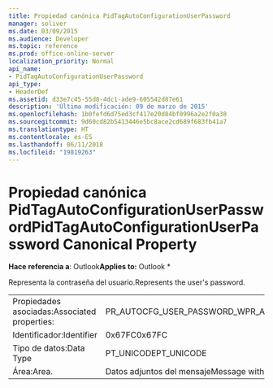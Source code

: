 ```yaml
---
title: Propiedad canónica PidTagAutoConfigurationUserPassword
manager: soliver
ms.date: 03/09/2015
ms.audience: Developer
ms.topic: reference
ms.prod: office-online-server
localization_priority: Normal
api_name:
- PidTagAutoConfigurationUserPassword
api_type:
- HeaderDef
ms.assetid: d33e7c45-55d8-4dc1-ade9-605542d87e61
description: 'Última modificación: 09 de marzo de 2015'
ms.openlocfilehash: 1b0fefd6d75ed3cf417e20d84bf0996a2e2f0a38
ms.sourcegitcommit: 9d60cd82b5413446e5bc8ace2cd689f683fb41a7
ms.translationtype: HT
ms.contentlocale: es-ES
ms.lasthandoff: 06/11/2018
ms.locfileid: "19819263"
---
```

# <a name="pidtagautoconfigurationuserpassword-canonical-property"></a><span data-ttu-id="a57bd-103">Propiedad canónica PidTagAutoConfigurationUserPassword</span><span class="sxs-lookup"><span data-stu-id="a57bd-103">PidTagAutoConfigurationUserPassword Canonical Property</span></span>

  
  
<span data-ttu-id="a57bd-104">**Hace referencia a**: Outlook</span><span class="sxs-lookup"><span data-stu-id="a57bd-104">**Applies to:** Outlook \*</span></span> 
  
<span data-ttu-id="a57bd-105">Representa la contraseña del usuario.</span><span class="sxs-lookup"><span data-stu-id="a57bd-105">Represents the user's password.</span></span>
  
|||
|:-----|:-----|
|<span data-ttu-id="a57bd-106">Propiedades asociadas:</span><span class="sxs-lookup"><span data-stu-id="a57bd-106">Associated properties:</span></span>  <br/> |<span data-ttu-id="a57bd-107">PR_AUTOCFG_USER_PASSWORD_W</span><span class="sxs-lookup"><span data-stu-id="a57bd-107">PR_AUTOCFG_USER_PASSWORD_W</span></span>  <br/> |
|<span data-ttu-id="a57bd-108">Identificador:</span><span class="sxs-lookup"><span data-stu-id="a57bd-108">Identifier</span></span>  <br/> |<span data-ttu-id="a57bd-109">0x67FC</span><span class="sxs-lookup"><span data-stu-id="a57bd-109">0x67FC</span></span>  <br/> |
|<span data-ttu-id="a57bd-110">Tipo de datos:</span><span class="sxs-lookup"><span data-stu-id="a57bd-110">Data Type</span></span>  <br/> |<span data-ttu-id="a57bd-111">PT_UNICODE</span><span class="sxs-lookup"><span data-stu-id="a57bd-111">PT_UNICODE</span></span>  <br/> |
|<span data-ttu-id="a57bd-112">Área:</span><span class="sxs-lookup"><span data-stu-id="a57bd-112">Area.</span></span>  <br/> |<span data-ttu-id="a57bd-113">Datos adjuntos del mensaje</span><span class="sxs-lookup"><span data-stu-id="a57bd-113">Message with uuencode attachment</span></span>  <br/> |
   

